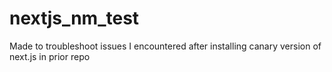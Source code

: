 # nextjs_nm_test
Made to troubleshoot issues I encountered after installing canary version of next.js in prior repo
